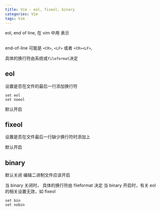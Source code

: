 ```yaml
---
title: Vim - eol, fixeol, binary
categories: Vim
tags: Vim
---
```


eol, end of line, 在 vim 中用 <EOL> 表示

<!--more-->

## <EOL>

end-of-line 可能是 `<CR>`, `<LF>` 或者 `<CR><LF>`,

具体的换行符由系统或`fileformat`决定

## eol

设置是否在文件的最后一行添加换行符

    set eol
    set noeol

默认开启

## fixeol

设置是否在文件最后一行缺少换行符时添加上

默认开启

## binary

默认关闭
编辑二进制文件应该开启

当 binary 关闭时，<EOL> 具体的换行符由 fileformat 决定
当 binary 开启时，有关 eol 的相关设置无效，如 fixeol

	set bin
	set nobin
